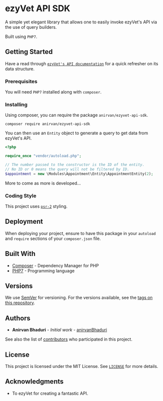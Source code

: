 # ezyVet API SDK

A simple yet elegant library that allows one to easily invoke ezyVet's API via the use of
query builders.

Built using `PHP7`.

## Getting Started

Have a read through 
[`ezyVet's API documentation`](https://apisandbox.trial.ezyvet.com/api/docs/?&_ezyhost=apisandbox.trial.ezyvet.com)
for a quick refresher on its data structure.

### Prerequisites

You will need `PHP7` installed along with `composer`.

### Installing

Using composer, you can require the package `anirvan/ezyvet-api-sdk`.

```
composer require anirvan/ezyvet-api-sdk
```

You can then use an `Entity` object to generate a query to get data from ezyVet's API.

```php
<?php

require_once "vendor/autoload.php";

// The number passed to the constructor is the ID of the entity.
// No ID or 0 means the query will not be filtered by ID.
$appointment = new \Modules\Appointment\Entity\AppointmentEntity(2);
```

More to come as more is developed...

### Coding Style

This project uses [`psr-2`](https://www.php-fig.org/psr/psr-2/) styling.

## Deployment

When deploying your project, ensure to have this package in your `autoload` and `require` sections of your
`composer.json` file.

## Built With

* [Composer](https://getcomposer.org/) - Dependency Manager for PHP
* [PHP7](http://www.php.net/) - Programming language

## Versions 

We use [SemVer](http://semver.org/) for versioning. For the versions available, 
see the [tags on this repository](https://github.com/anirvanBhaduri/ezyvet-api-sdk/tags). 

## Authors

* **Anirvan Bhaduri** - *Initial work* - [anirvanBhaduri](https://github.com/anirvanBhaduri)

See also the list of [contributors](https://github.com/anirvanBhaduri/ezyvet-api-sdk/contributors) 
who participated in this project.

## License

This project is licensed under the MIT License. See [`LICENSE`](LICENSE) for more details.

## Acknowledgments

* To ezyVet for creating a fantastic API.
